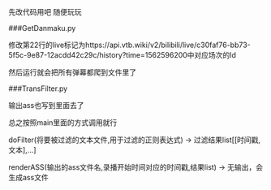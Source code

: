 先改代码用吧
随便玩玩

###GetDanmaku.py

修改第22行的live标记为https://api.vtb.wiki/v2/bilibili/live/c30faf76-bb73-5f5c-9e87-12acdd42c29c/history?time=1562596200中对应场次的Id

然后运行就会把所有弹幕都爬到文件里了

###TransFilter.py

输出ass也写到里面去了

总之按照main里面的方式调用就行

doFilter(将要被过滤的文本文件,用于过滤的正则表达式) -> 过滤结果list[[时间戳,文本],...]

renderASS(输出的ass文件名,录播开始时间对应的时间戳,结果list) -> 无输出，会生成ass文件
